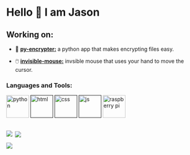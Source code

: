# Hello 👋 I am Jason

## Working on:
- 🔐 [<b>py-encrypter:</b>](https://github.com/nrgnoobhi/py-encrypter) a python app that makes encrypting files easy.

- 🖱️ [<b>invisible-mouse:</b>](https://github.com/nrgnoobhi/invisible-mouse) invsible mouse that uses your hand to move the cursor.

<h3 align="left">Languages and Tools:</h3>
<p align="left"><a href="https://www.python.org" target="_blank" rel="noreferrer"><img src="https://cdn.worldvectorlogo.com/logos/python-5.svg" alt="python" width="60" height="60"/></a>  <a href="" target="_blank" rel="noreferrer"><img src="https://cdn.worldvectorlogo.com/logos/html-1.svg" alt="html" width="60" height="60"/></a>  <a href="" target="_blank" rel="noreferrer"><img src="https://cdn.worldvectorlogo.com/logos/css-3.svg" alt="css" width="60" height="60"/></a>  <a href="" target="_blank" rel="noreferrer"><img src="https://cdn.worldvectorlogo.com/logos/logo-javascript.svg" alt="js" width="60" height="60"/></a>  <a href="https://www.raspberrypi.org" target="_blank" rel="noreferrer"><img src="https://cdn.worldvectorlogo.com/logos/raspberry-pi.svg" alt="raspberry pi" width="60" height="60"/></a>

<br>
<br>

<p><img align="left" src="https://github-readme-stats.vercel.app/api?username=nrgnoobhi&theme=dark&show_icons=true&hide_border=false&count_private=true"></p>
<p>&nbsp;<img align="center" src="https://github-readme-streak-stats.herokuapp.com/?user=nrgnoobhi&theme=dark&hide_border=false"></p>
<p><img align="center" src="https://github-readme-stats.vercel.app/api/top-langs/?username=nrgnoobhi&theme=dark&show_icons=true&hide_border=false&layout=compact"></p>
